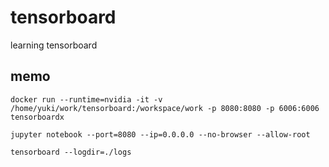 # tensorboard
learning tensorboard

## memo

```
docker run --runtime=nvidia -it -v /home/yuki/work/tensorboard:/workspace/work -p 8080:8080 -p 6006:6006 tensorboardx
```

```
jupyter notebook --port=8080 --ip=0.0.0.0 --no-browser --allow-root
```

```
tensorboard --logdir=./logs
```